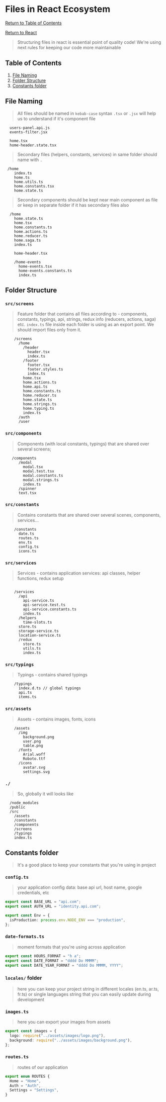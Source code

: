 # Files in React Ecosystem

[Return to Table of Contents](../../README.md)

[Return to React](README.md)

> Structuring files in react is essential point of quality code!
> We're using next rules for keeping our code more maintainable

## Table of Contents

1. [File Naming](#file-naming)
2. [Folder Structure](#folder-structure)
3. [Constants folder](#constants-folder)

## File Naming

> All files should be named in `kebab-case` syntax
> `.tsx` or `.jsx` will help us to understand if it's component file

```
  users-panel.api.js
  events-filter.jsx

  home.tsx
  home-header.state.tsx
```

> Secondary files (helpers, constants, services) in same folder should name with `.`

```
 /home
    index.ts
    home.ts
    home.utils.ts
    home.constants.tsx
    home.state.ts
```

> Secondary components should be kept near main component as file or keep in separate folder if it has secondary files also

```
  /home
    home.state.ts
    home.tsx
    home.constants.ts
    home.actions.ts
    home.reducer.ts
    home.saga.ts
    index.ts

    home-header.tsx

    /home-events
      home-events.tsx
      home-events.constants.ts
      index.ts
```

## Folder Structure

### `src/screens`

> Feature folder that contains all files according to - components, constants, typings, api, strings, redux info (reducers, actions, saga) etc.
> `index.ts` file inside each folder is using as an export point. We should import files only from it.

```
    /screens
      /home
        /header
          header.tsx
          index.ts
        /footer
          footer.tsx
          footer.styles.ts
          index.ts
        home.tsx
        home.actions.ts
        home.api.ts
        home.constants.ts
        home.reducer.ts
        home.state.ts
        home.strings.ts
        home.typing.ts
        index.ts
      /auth
      /user
```

### `src/components`

> Components (with local constants, typings) that are shared over several screens;

```
   /components
      /modal
        modal.tsx
        modal.test.tsx
        modal.constants.ts
        modal.strings.ts
        index.ts
      /spinner
      text.tsx
```

### `src/constants`

> Contains constants that are shared over several scenes, components, services...

```
    /constants
      date.ts
      routes.ts
      env.ts
      config.ts
      icons.ts
```

### `src/services`

> Services - contains application services: api classes, helper functions, redux setup

```

    /services
      /api
        api-service.ts
        api-service.test.ts
        api-service.constants.ts
        index.ts
      /helpers
        time-slots.ts
      store.ts
      storage-service.ts
      location-service.ts
      /redux
        store.ts
        utils.ts
        index.ts
```

### `src/typings`

> Typings - contains shared typings

```
    /typings
      index.d.ts // global typings
      api.ts
      items.ts
```

### `src/assets`

> Assets - contains images, fonts, icons

```
    /assets
      /img
        background.png
        user.png
        table.png
      /fonts
        Arial.woff
        Roboto.ttf
      /icons
        avatar.svg
        settings.svg
```

### `./`

> So, globally it will looks like

```
  /node_modules
  /public
  /src
    /assets
    /constants
    /components
    /screens
    /typings
    index.ts
```

## Constants folder

> It's a good place to keep your constants that you're using in project

### `config.ts`

> your application config data: base api url, host name, google credentials, etc

```typescript
export const BASE_URL = "api.com";
export const AUTH_URL = "identity.api.com";

export const Env = {
  isProduction: process.env.NODE_ENV === "production",
};
```

### `date-formats.ts`

> moment formats that you're using across application

```typescript
export const HOURS_FORMAT = "h a";
export const DATE_FORMAT = "dddd Do MMMM";
export const DATE_YEAR_FORMAT = "dddd Do MMMM, YYYY";
```

### `locales/` folder

> here you can keep your project string in different locales (en.ts, ar.ts, fr.ts) or single languages string that you can easily update during development

### `images.ts`

> here you can export your images from assets

```typescript
export const images = {
  logo: require("../assets/images/logo.png"),
  background: require("../assets/images/background.png"),
};
```

### `routes.ts`

> routes of our application

```typescript
export enum ROUTES {
  Home = "Home",
  Auth = "Auth",
  Settings = "Settings",
}
```

